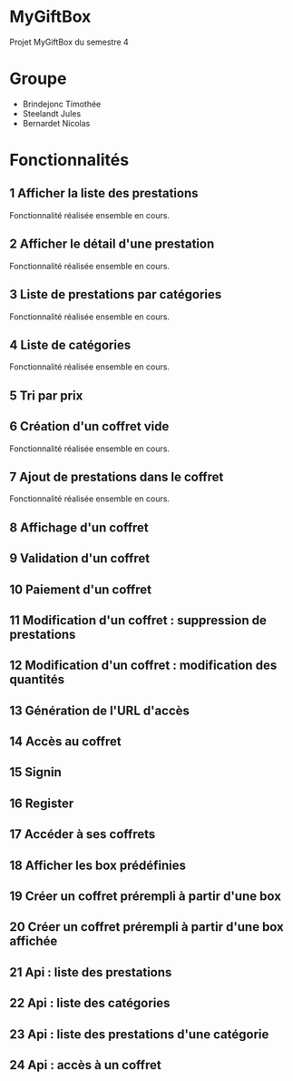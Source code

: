 # MyGiftBox
Projet MyGiftBox du semestre 4

# Groupe
- Brindejonc Timothée
- Steelandt Jules
- Bernardet Nicolas

# Fonctionnalités
## 1 Afficher la liste des prestations
Fonctionnalité réalisée ensemble en cours.
## 2 Afficher le détail d'une prestation
Fonctionnalité réalisée ensemble en cours.
## 3 Liste de prestations par catégories
Fonctionnalité réalisée ensemble en cours.
## 4 Liste de catégories
Fonctionnalité réalisée ensemble en cours.
## 5 Tri par prix
## 6 Création d'un coffret vide
Fonctionnalité réalisée ensemble en cours.
## 7 Ajout de prestations dans le coffret
Fonctionnalité réalisée ensemble en cours.
## 8 Affichage d'un coffret
## 9 Validation d'un coffret
## 10 Paiement d'un coffret
## 11 Modification d'un coffret : suppression de prestations
## 12 Modification d'un coffret : modification des quantités
## 13 Génération de l'URL d'accès
## 14 Accès au coffret
## 15 Signin
## 16 Register
## 17 Accéder à ses coffrets
## 18 Afficher les box prédéfinies
## 19 Créer un coffret prérempli à partir d'une box
## 20 Créer un coffret prérempli à partir d'une box affichée
## 21 Api : liste des prestations
## 22 Api : liste des catégories
## 23 Api : liste des prestations d'une catégorie
## 24 Api : accès à un coffret